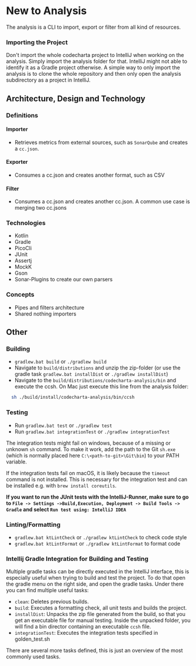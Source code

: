 # New to Analysis

The analysis is a CLI to import, export or filter from all kind of resources.

### Importing the Project

Don't import the whole codecharta project to IntelliJ when working on the analysis. Simply import the analysis folder for that. IntelliJ might not able to identify it as a Gradle project otherwise.
A simple way to only import the analysis is to clone the whole repository and then only open the analysis subdirectory as a project in IntelliJ.

## Architecture, Design and Technology

### Definitions

#### Importer

- Retrieves metrics from external sources, such as `SonarQube` and creates a `cc.json`.

#### Exporter

- Consumes a cc.json and creates another format, such as CSV

#### Filter

- Consumes a cc.json and creates another cc.json. A common use case is merging two cc.jsons

### Technologies

- Kotlin
- Gradle
- PicoCli
- JUnit
- Assertj
- MockK
- Gson
- Sonar-Plugins to create our own parsers

### Concepts

- Pipes and filters architecture
- Shared nothing importers

## Other

### Building

- `gradlew.bat build` or `./gradlew build`
- Navigate to `build/distributions` and unzip the zip-folder (or use the gradle task `gradlew.bat installDist` or `./gradlew installDist`)
- Navigate to the `build/distributions/codecharta-analysis/bin` and execute the ccsh. On Mac just execute this line from the analysis folder:
```bash
  sh ./build/install/codecharta-analysis/bin/ccsh
```

### Testing

- Run `gradlew.bat test` or `./gradlew test`
- Run `gradlew.bat integrationTest` or `./gradlew integrationTest`

The integration tests might fail on windows, because of a missing or unknown `sh` command.
To make it work, add the path to the Git `sh.exe` (which is normally placed here `C:\<path-to-git>\Git\bin`) to your PATH variable.

If the integration tests fail on macOS, it is likely because the `timeout` command is not installed. This is necessary for the integration test and can be installed e.g. with `brew install coreutils`.

**If you want to run the JUnit tests with the IntelliJ-Runner, make sure to go to `File -> Settings ->Build,Execution, Deployment -> Build Tools -> Gradle` and select `Run test using: IntelliJ IDEA`**

### Linting/Formatting

- `gradlew.bat ktLintCheck` or `./gradlew ktLintCheck` to check code style
- `gradlew.bat ktLintFormat` or `./gradlew ktLintFormat` to format code

### Intellij Gradle Integration for Building and Testing

Multiple gradle tasks can be directly executed in the IntelliJ interface, this is especially useful when trying to build and test the project.
To do that open the gradle menu on the right side, and open the gradle tasks.
Under there you can find multiple useful tasks:

- `clean`: Deletes previous builds.
- `build`: Executes a formatting check, all unit tests and builds the project.
- `installDist`: Unpacks the zip file generated from the build, so that you get an executable file for manual testing. Inside the unpacked folder, you will find a bin director containing an executable `ccsh` file.
- `integrationTest`: Executes the integration tests specified in golden_test.sh

There are several more tasks defined, this is just an overview of the most commonly used tasks.

